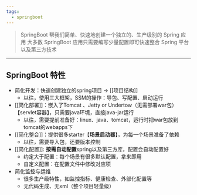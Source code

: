 ```yaml
---
tags:
  - springboot
---
```




>SpringBoot 帮我们简单、快速地创建一个独立的、生产级别的 Spring 应用
>大多数 SpringBoot 应用只需要编写少量配置即可快速整合 Spring 平台以及第三方技术

----
## SpringBoot 特性
- 简化开发：快速创建独立的spring项目 -> [[项目结构]]
	- 以往，使用三大框架，SSM的操作：导包、写配置、启动运行
- [[简化部署]]：嵌入了Tomcat 、Jetty or Undertow（无需部署war包）【servlet容器】，只需要java环境，直接java-jar运行
	- 以往，需要提前准备好：linux、java、tomcat，运行时把war包放到tomcat的webapps下
- [[简化整合]]：提供很多starter【**场景启动器**】，为每一个场景准备了依赖
	- 以往，需要导入包，还要版本控制
- [[简化配置]]: **按需自动配置**spring以及第三方库，配置会自动配置好
	- 约定大于配置：每个场景有很多默认配置，拿来即用
	- 自定义配置：在配置文件中修改对应项
- 简化监控与运维
	 - 很多生产级特性，如监控指标、健康检查、外部化配置等
	 - 无代码生成、无xml（整个项目轻量级）